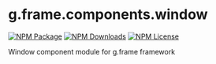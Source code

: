 # g.frame.components.window

[![NPM Package][npm]][npm-url]
[![NPM Downloads][npm-downloads]][npmtrends-url]
[![NPM License][npm-license]][mit-url]

Window component module for g.frame framework

[npm]: https://img.shields.io/npm/v/@g.frame/components.window?style=for-the-badge
[npm-url]: https://www.npmjs.com/package/@g.frame/components.window
[npm-downloads]: https://img.shields.io/npm/dw/@g.frame/components.window?style=for-the-badge
[npmtrends-url]: https://www.npmtrends.com/@g.frame/components.window
[npm-license]: https://img.shields.io/npm/l/@g.frame/components.window?style=for-the-badge
[mit-url]: https://opensource.org/licenses/MIT
